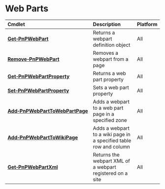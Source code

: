 # Web Parts 
Cmdlet|Description|Platform
:-----|:----------|:-------
**[Get&#8209;PnPWebPart](GetPnPWebPart.md)** |Returns a webpart definition object|All
**[Remove&#8209;PnPWebPart](RemovePnPWebPart.md)** |Removes a webpart from a page|All
**[Get&#8209;PnPWebPartProperty](GetPnPWebPartProperty.md)** |Returns a web part property|All
**[Set&#8209;PnPWebPartProperty](SetPnPWebPartProperty.md)** |Sets a web part property|All
**[Add&#8209;PnPWebPartToWebPartPage](AddPnPWebPartToWebPartPage.md)** |Adds a webpart to a web part page in a specified zone|All
**[Add&#8209;PnPWebPartToWikiPage](AddPnPWebPartToWikiPage.md)** |Adds a webpart to a wiki page in a specified table row and column|All
**[Get&#8209;PnPWebPartXml](GetPnPWebPartXml.md)** |Returns the webpart XML of a webpart registered on a site|All

